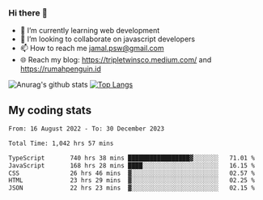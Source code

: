 ### Hi there 👋

<!--
**padepokanpenguin/padepokanpenguin** is a ✨ _special_ ✨ repository because its `README.md` (this file) appears on your GitHub profile.
-->

- 🌱 I’m currently learning  web development
- 👯 I’m looking to collaborate on javascript developers
- 📫 How to reach me jamal.psw@gmail.com
- 🌐 Reach my blog:
   https://tripletwinsco.medium.com/ and
   https://rumahpenguin.id

![Anurag's github stats](https://github-readme-stats.vercel.app/api?username=padepokanpenguin&count_private=true&disable_animations=false&show_icons=true&theme=default)
[![Top Langs](https://github-readme-stats.vercel.app/api/top-langs/?username=padepokanpenguin&theme=default&layout=compact)](https://github.com/padepokanpenguin)

## My coding stats

<!--START_SECTION:waka-->

```txt
From: 16 August 2022 - To: 30 December 2023

Total Time: 1,042 hrs 57 mins

TypeScript       740 hrs 38 mins █████████████████▓░░░░░░░   71.01 %
JavaScript       168 hrs 28 mins ████░░░░░░░░░░░░░░░░░░░░░   16.15 %
CSS              26 hrs 46 mins  ▓░░░░░░░░░░░░░░░░░░░░░░░░   02.57 %
HTML             23 hrs 29 mins  ▓░░░░░░░░░░░░░░░░░░░░░░░░   02.25 %
JSON             22 hrs 23 mins  ▓░░░░░░░░░░░░░░░░░░░░░░░░   02.15 %
```

<!--END_SECTION:waka-->


